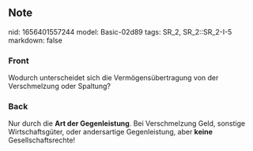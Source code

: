 ## Note
nid: 1656401557244
model: Basic-02d89
tags: SR_2, SR_2::SR_2-I-5
markdown: false

### Front
Wodurch unterscheidet sich die Vermögensübertragung von der Verschmelzung oder Spaltung?

### Back
Nur durch die <b>Art der Gegenleistung</b>. Bei Verschmelzung Geld,
sonstige Wirtschaftsgüter, oder andersartige Gegenleistung, aber
<b>keine</b> Gesellschaftsrechte!
